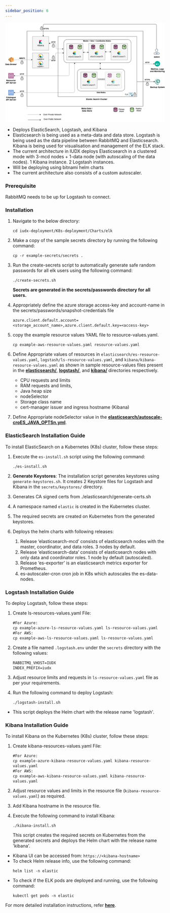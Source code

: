 ```yaml
---
sidebar_position: 6
---
```

<div class="img_background">
<div style={{textAlign: 'center'}}>

![Architecture](../../../resources/auth/ElasticStack-arch.png)
</div></div>

- Deploys ElasticSearch, Logstash, and Kibana
- Elasticsearch is being used as a meta-data and data store. Logstash is being used as the data pipeline between RabbitMQ and Elasticsearch. Kibana is being used for visualisation and management of the ELK stack.
- The current architecture in IUDX deploys Elasticsearch in a clustered mode with 3-mcd nodes + 1-data node (with autoscaling of the data nodes). 1 Kibana instance. 2 Logstash instances.
- Will be deploying using bitnami helm charts
- The current architecture also consists of a custom autoscaler. 


### Prerequisite

RabbitMQ needs to be up for Logstash to connect.

### Installation

1. Navigate to the below directory:

    ```
    cd iudx-deployment/K8s-deployment/Charts/elk
    ```

2. Make a copy of the sample secrets directory by running the following command:

    ```
    cp -r example-secrets/secrets .
    ```

3. Run the create-secrets script to automatically generate safe random passwords for all elk users using the following command:

    ```
    ./create-secrets.sh
    ```
    **Secrets are generated in the secrets/passwords directory for all users.**

4. Appropriately define the azure storage access-key and account-name in the secrets/passwords/snapshot-credentials file

    ```
    azure.client.default.account=<storage_account_name>,azure.client.default.key=<access-key>
    ```
5. copy the example resource values YAML file to resource-values.yaml.
    
    ```
    cp example-aws-resource-values.yaml resource-values.yaml
    ```
6. Define Appropriate values of resources in `elasticsearch/es-resource-values.yaml`, `logstash/ls-resource-values.yaml`, and `kibana/kibana-resource-values.yaml` as shown in sample resource-values files present in the **[elasticsearch/](https://github.com/datakaveri/iudx-deployment/tree/5.0.0/K8s-deployment/Charts/elk/elasticsearch)**, **[logstash/](https://github.com/datakaveri/iudx-deployment/tree/5.0.0/K8s-deployment/Charts/elk/logstash)**, and **[kibana/](https://github.com/datakaveri/iudx-deployment/tree/5.0.0/K8s-deployment/Charts/elk/kibana)** directories respectively.
    
    - CPU requests and limits
    - RAM requests and limits, 
    - Java heap size
    - nodeSelector
    - Storage class name
    - cert-manager issuer and ingress hostname (Kibana)

7. Define Appropriate nodeSelector value in the **[elasticsearch/autoscale-croES_JAVA_OPTSn.yml](https://github.com/datakaveri/iudx-deployment/blob/5.0.0/K8s-deployment/Charts/elk/elasticsearch/autoscale-cron.yml)**.

### ElasticSearch Installation Guide

To install ElasticSearch on a Kubernetes (K8s) cluster, follow these steps:

1. Execute the `es-install.sh` script using the following command:
    ```
    ./es-install.sh
    ```

2. **Generate Keystores**: The installation script generates keystores using `generate-keystores.sh`. It creates 2 Keystore files for Logstash and Kibana in the `secrets/keystores/` directory.

3. Generates CA signed certs from ./elasticsearch/generate-certs.sh

4. A namespace named `elastic` is created in the Kubernetes cluster.

5. The required secrets are created on Kubernetes from the generated keystores.

6. Deploys the helm charts with following releases:
    1. Release ‘elasticsearch-mcd’ consists of elasticsearch nodes with the master, coordinator, and data roles. 3 nodes by default.
    2. Release ‘elasticsearch-data’ consists of elasticsearch nodes with only data and coordinator roles. 1 node by default (autoscaled).
    3. Release ‘es-exporter’ is an elasticsearch metrics exporter for Prometheus.
    4. es-autoscaler-cron cron job in K8s which autoscales the es-data-nodes.

### Logstash Installation Guide

To deploy Logstash, follow these steps:

1. Create ls-resources-values.yaml File:
    
     ```
     #For Azure:
     cp example-azure-ls-resource-values.yaml ls-resource-values.yaml
     #For AWS:
     cp example-aws-ls-resource-values.yaml ls-resource-values.yaml
     ```

2. Create a file named `.logstash.env` under the `secrets` directory with the following values:
     ```
     RABBITMQ_VHOST=IUDX
     INDEX_PREFIX=iudx
     ```

3. Adjust resource limits and requests in `ls-resource-values.yaml` file as per your requirements.

4.  Run the following command to deploy Logstash:
     ```
     ./logstash-install.sh
     ```

- This script deploys the Helm chart with the release name 'logstash'.

### Kibana Installation Guide

To install Kibana on the Kubernetes (K8s) cluster, follow these steps:

1. Create kibana-resources-values.yaml File:
     
     ```
     #For Azure:
     cp example-azure-kibana-resource-values.yaml kibana-resource-values.yaml
     #For AWS:
     cp example-aws-kibana-resource-values.yaml kibana-resource-values.yaml
     ```

2. Adjust resource values and limits in the resource file (`kibana-resource-values.yaml`) as required.
3. Add Kibana hostname in the resource file.
4. Execute the following command to install Kibana:
     ```
     ./kibana-install.sh
     ```

   This script creates the required secrets on Kubernetes from the generated secrets and deploys the Helm chart with the release name 'kibana'.

- Kibana UI can be accessed from: `https://<kibana-hostname>`
- To check Helm release info, use the following command:
     ```
     helm list -n elastic
     ```
- To check if the ELK pods are deployed and running, use the following command:
     ```
     kubectl get pods -n elastic
     ```

For more detailed installation instructions, refer **[here](https://github.com/datakaveri/iudx-deployment/tree/4.5.0/K8s-deployment/Charts/elk#install-elk)**.


